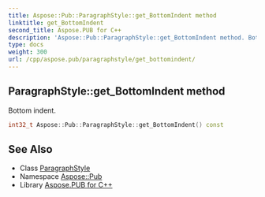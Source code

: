 ```yaml
---
title: Aspose::Pub::ParagraphStyle::get_BottomIndent method
linktitle: get_BottomIndent
second_title: Aspose.PUB for C++
description: 'Aspose::Pub::ParagraphStyle::get_BottomIndent method. Bottom indent in C++.'
type: docs
weight: 300
url: /cpp/aspose.pub/paragraphstyle/get_bottomindent/
---
```

## ParagraphStyle::get_BottomIndent method


Bottom indent.

```cpp
int32_t Aspose::Pub::ParagraphStyle::get_BottomIndent() const
```

## See Also

* Class [ParagraphStyle](../)
* Namespace [Aspose::Pub](../../)
* Library [Aspose.PUB for C++](../../../)
